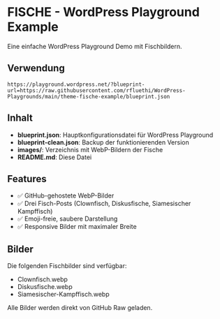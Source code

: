 # FISCHE - WordPress Playground Example

Eine einfache WordPress Playground Demo mit Fischbildern.

## Verwendung

```
https://playground.wordpress.net/?blueprint-url=https://raw.githubusercontent.com/rfluethi/WordPress-Playgrounds/main/theme-fische-example/blueprint.json
```

## Inhalt

- **blueprint.json**: Hauptkonfigurationsdatei für WordPress Playground
- **blueprint-clean.json**: Backup der funktionierenden Version
- **images/**: Verzeichnis mit WebP-Bildern der Fische
- **README.md**: Diese Datei

## Features

- ✅ GitHub-gehostete WebP-Bilder
- ✅ Drei Fisch-Posts (Clownfisch, Diskusfische, Siamesischer Kampffisch)
- ✅ Emoji-freie, saubere Darstellung
- ✅ Responsive Bilder mit maximaler Breite

## Bilder

Die folgenden Fischbilder sind verfügbar:
- Clownfisch.webp
- Diskusfische.webp  
- Siamesischer-Kampffisch.webp

Alle Bilder werden direkt von GitHub Raw geladen.
